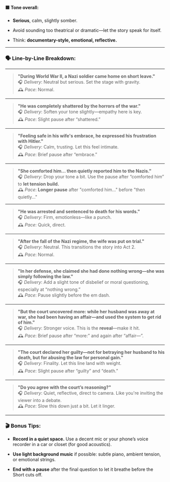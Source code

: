 #### 🟦 **Tone overall:**

- **Serious**, calm, slightly somber.
    
- Avoid sounding too theatrical or dramatic—let the story speak for itself.
    
- Think: **documentary-style, emotional, reflective.**
    

---

### 🗣️ **Line-by-Line Breakdown:**

---

> **"During World War II, a Nazi soldier came home on short leave."**  
> 🎧 _Delivery_: Neutral but serious. Set the stage with gravity.  
> 🕰️ _Pace_: Normal.

---

> **"He was completely shattered by the horrors of the war."**  
> 🎧 _Delivery_: Soften your tone slightly—empathy here is key.  
> 🕰️ _Pace_: Slight pause after “shattered.”

---

> **"Feeling safe in his wife's embrace, he expressed his frustration with Hitler."**  
> 🎧 _Delivery_: Calm, trusting. Let this feel intimate.  
> 🕰️ _Pace_: Brief pause after “embrace.”

---

> **"She comforted him… then quietly reported him to the Nazis."**  
> 🎧 _Delivery_: Drop your tone a bit. Use the pause after “comforted him” to **let tension build.**  
> 🕰️ _Pace_: **Longer pause** after "comforted him…" before "then quietly..."

---

> **"He was arrested and sentenced to death for his words."**  
> 🎧 _Delivery_: Firm, emotionless—like a punch.  
> 🕰️ _Pace_: Quick, direct.

---

> **"After the fall of the Nazi regime, the wife was put on trial."**  
> 🎧 _Delivery_: Neutral. This transitions the story into Act 2.  
> 🕰️ _Pace_: Normal.

---

> **"In her defense, she claimed she had done nothing wrong—she was simply following the law."**  
> 🎧 _Delivery_: Add a slight tone of disbelief or moral questioning, especially at “nothing wrong.”  
> 🕰️ _Pace_: Pause slightly before the em dash.

---

> **"But the court uncovered more: while her husband was away at war, she had been having an affair—and used the system to get rid of him."**  
> 🎧 _Delivery_: Stronger voice. This is the **reveal**—make it hit.  
> 🕰️ _Pace_: Brief pause after “more:” and again after “affair—”.

---

> **"The court declared her guilty—not for betraying her husband to his death, but for abusing the law for personal gain."**  
> 🎧 _Delivery_: Finality. Let this line land with weight.  
> 🕰️ _Pace_: Slight pause after “guilty” and “death.”

---

> **"Do you agree with the court’s reasoning?"**  
> 🎧 _Delivery_: Quiet, reflective, direct to camera. Like you're inviting the viewer into a debate.  
> 🕰️ _Pace_: Slow this down just a bit. Let it linger.

---

### 🎬 Bonus Tips:

- **Record in a quiet space.** Use a decent mic or your phone’s voice recorder in a car or closet (for good acoustics).
    
- **Use light background music** if possible: subtle piano, ambient tension, or emotional strings.
    
- **End with a pause** after the final question to let it breathe before the Short cuts off.